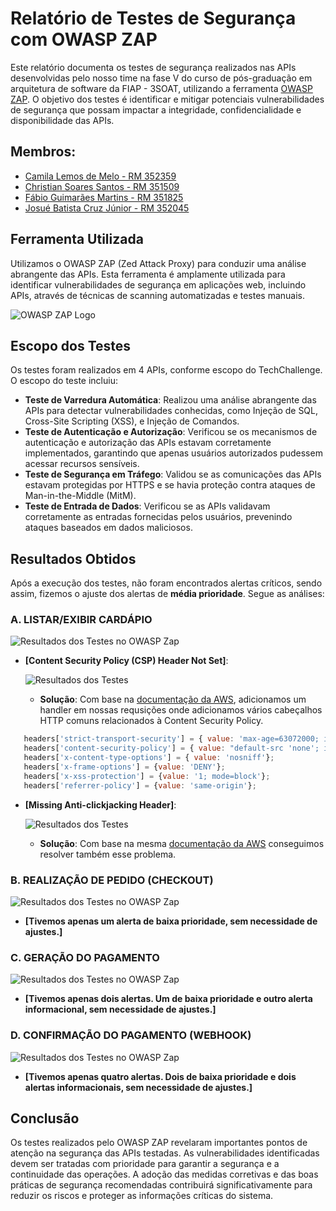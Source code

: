 # Relatório de Testes de Segurança com OWASP ZAP

Este relatório documenta os testes de segurança realizados nas APIs desenvolvidas pelo nosso time na fase V do curso de pós-graduação em arquitetura de software da FIAP - 3SOAT, utilizando a ferramenta [OWASP ZAP](https://www.zaproxy.org/). O objetivo dos testes é identificar e mitigar potenciais vulnerabilidades de segurança que possam impactar a integridade, confidencialidade e disponibilidade das APIs.

## Membros:
- [Camila Lemos de Melo - RM 352359]()
- [Christian Soares Santos - RM 351509](https://www.linkedin.com/in/christian-soares-93250a170/)
- [Fábio Guimarães Martins - RM 351825](https://www.linkedin.com/in/fabio-martins-2021)
- [Josué Batista Cruz Júnior - RM 352045](https://www.linkedin.com/in/josuejuniorjf/)

## Ferramenta Utilizada

Utilizamos o OWASP ZAP (Zed Attack Proxy) para conduzir uma análise abrangente das APIs. Esta ferramenta é amplamente utilizada para identificar vulnerabilidades de segurança em aplicações web, incluindo APIs, através de técnicas de scanning automatizadas e testes manuais.

![OWASP ZAP Logo](./OWASP_LOGO.png)

## Escopo dos Testes

Os testes foram realizados em 4 APIs, conforme escopo do TechChallenge. O escopo do teste incluiu:

- **Teste de Varredura Automática**: Realizou uma análise abrangente das APIs para detectar vulnerabilidades conhecidas, como Injeção de SQL, Cross-Site Scripting (XSS), e Injeção de Comandos.
- **Teste de Autenticação e Autorização**: Verificou se os mecanismos de autenticação e autorização das APIs estavam corretamente implementados, garantindo que apenas usuários autorizados pudessem acessar recursos sensíveis.
- **Teste de Segurança em Tráfego**: Validou se as comunicações das APIs estavam protegidas por HTTPS e se havia proteção contra ataques de Man-in-the-Middle (MitM).
- **Teste de Entrada de Dados**: Verificou se as APIs validavam corretamente as entradas fornecidas pelos usuários, prevenindo ataques baseados em dados maliciosos.

## Resultados Obtidos

Após a execução dos testes, não foram encontrados alertas críticos, sendo assim, fizemos o ajuste dos alertas de **média prioridade**. Segue as análises:

### A. **LISTAR/EXIBIR CARDÁPIO**
  ![Resultados dos Testes no OWASP Zap](./RELATORIO_A.jpg)

- **[Content Security Policy (CSP) Header Not Set]**:
  
  ![Resultados dos Testes](./RELATORIO_A1.jpg)
  
  - **Solução**: Com base na [documentação da AWS](https://docs.aws.amazon.com/AmazonCloudFront/latest/DeveloperGuide/example-function-add-security-headers.html), adicionamos um handler em nossas requsições onde adicionamos vários cabeçalhos HTTP comuns relacionados à Content Security Policy.
 ``` javascript
    headers['strict-transport-security'] = { value: 'max-age=63072000; includeSubdomains; preload'}; 
    headers['content-security-policy'] = { value: "default-src 'none'; img-src 'self'; script-src 'self'; style-src 'self'; object-src 'none'; frame-ancestors 'none'"}; 
    headers['x-content-type-options'] = { value: 'nosniff'}; 
    headers['x-frame-options'] = {value: 'DENY'}; 
    headers['x-xss-protection'] = {value: '1; mode=block'};
    headers['referrer-policy'] = {value: 'same-origin'};
 ```
- **[Missing Anti-clickjacking Header]**:
  
  ![Resultados dos Testes](./RELATORIO_A2.jpg)
  
  - **Solução**: Com base na mesma [documentação da AWS](https://docs.aws.amazon.com/AmazonCloudFront/latest/DeveloperGuide/example-function-add-security-headers.html) conseguimos resolver também esse problema.

### B. **REALIZAÇÃO DE PEDIDO (CHECKOUT)**
  ![Resultados dos Testes no OWASP Zap](./RELATORIO_B.jpg)

- **[Tivemos apenas um alerta de baixa prioridade, sem necessidade de ajustes.]**

### C. **GERAÇÃO DO PAGAMENTO**
  ![Resultados dos Testes no OWASP Zap](./RELATORIO_C.jpg)

- **[Tivemos apenas dois alertas. Um de baixa prioridade e outro alerta informacional, sem necessidade de ajustes.]**

### D. **CONFIRMAÇÃO DO PAGAMENTO (WEBHOOK)**
  ![Resultados dos Testes no OWASP Zap](./RELATORIO_D.jpg)

- **[Tivemos apenas quatro alertas. Dois de baixa prioridade e dois alertas informacionais, sem necessidade de ajustes.]**

## Conclusão

Os testes realizados pelo OWASP ZAP revelaram importantes pontos de atenção na segurança das APIs testadas. As vulnerabilidades identificadas devem ser tratadas com prioridade para garantir a segurança e a continuidade das operações. A adoção das medidas corretivas e das boas práticas de segurança recomendadas contribuirá significativamente para reduzir os riscos e proteger as informações críticas do sistema.
